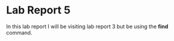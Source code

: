 # Lab Report 5

In this lab report I will be visiting lab report 3 but be using the **find** command.


